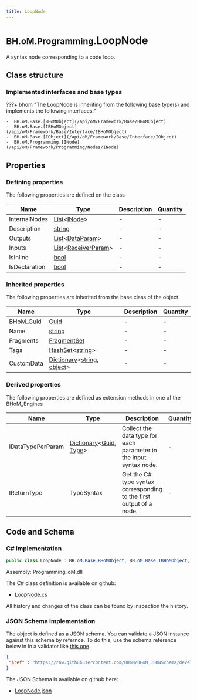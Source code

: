 ```yaml
---
title: LoopNode
---
```


# <small>BH.oM.Programming.</small>**LoopNode**

A syntax node corresponding to a code loop.

## Class structure

### Implemented interfaces and base types

???+ bhom "The LoopNode is inheriting from the following base type(s) and implements the following interfaces:"

    -  BH.oM.Base.[BHoMObject](/api/oM/Framework/Base/BHoMObject)
    -  BH.oM.Base.[IBHoMObject](/api/oM/Framework/Base/Interface/IBHoMObject)
    -  BH.oM.Base.[IObject](/api/oM/Framework/Base/Interface/IObject)
    -  BH.oM.Programming.[INode](/api/oM/Framework/Programming/Nodes/INode)


## Properties



### Defining properties

The following properties are defined on the class

| Name             | Type             | Description      | Quantity         |
|------------------|------------------|------------------|------------------|
| InternalNodes | [List](https://learn.microsoft.com/en-us/dotnet/api/System.Collections.Generic.List-1?view=netstandard-2.0)&lt;[INode](/api/oM/Framework/Programming/Nodes/INode)&gt; | - | - |
| Description | [string](https://learn.microsoft.com/en-us/dotnet/api/System.String?view=netstandard-2.0) | - | - |
| Outputs | [List](https://learn.microsoft.com/en-us/dotnet/api/System.Collections.Generic.List-1?view=netstandard-2.0)&lt;[DataParam](/api/oM/Framework/Programming/Params/DataParam)&gt; | - | - |
| Inputs | [List](https://learn.microsoft.com/en-us/dotnet/api/System.Collections.Generic.List-1?view=netstandard-2.0)&lt;[ReceiverParam](/api/oM/Framework/Programming/Params/ReceiverParam)&gt; | - | - |
| IsInline | [bool](https://learn.microsoft.com/en-us/dotnet/api/System.Boolean?view=netstandard-2.0) | - | - |
| IsDeclaration | [bool](https://learn.microsoft.com/en-us/dotnet/api/System.Boolean?view=netstandard-2.0) | - | - |


### Inherited properties
The following properties are inherited from the base class of the object

| Name             | Type             | Description      | Quantity         |
|------------------|------------------|------------------|------------------|
| BHoM_Guid | [Guid](https://learn.microsoft.com/en-us/dotnet/api/System.Guid?view=netstandard-2.0) | - | - |
| Name | [string](https://learn.microsoft.com/en-us/dotnet/api/System.String?view=netstandard-2.0) | - | - |
| Fragments | [FragmentSet](/api/oM/Framework/Base/FragmentSet) | - | - |
| Tags | [HashSet](https://learn.microsoft.com/en-us/dotnet/api/System.Collections.Generic.HashSet-1?view=netstandard-2.0)&lt;[string](https://learn.microsoft.com/en-us/dotnet/api/System.String?view=netstandard-2.0)&gt; | - | - |
| CustomData | [Dictionary](https://learn.microsoft.com/en-us/dotnet/api/System.Collections.Generic.Dictionary-2?view=netstandard-2.0)&lt;[string](https://learn.microsoft.com/en-us/dotnet/api/System.String?view=netstandard-2.0), [object](https://learn.microsoft.com/en-us/dotnet/api/System.Object?view=netstandard-2.0)&gt; | - | - |


### Derived properties

The following properties are defined as extension methods in one of the BHoM_Engines

| Name             | Type             | Description      | Quantity         | Engine           |
|------------------|------------------|------------------|------------------|------------------|
| IDataTypePerParam | [Dictionary](https://learn.microsoft.com/en-us/dotnet/api/System.Collections.Generic.Dictionary-2?view=netstandard-2.0)&lt;[Guid](https://learn.microsoft.com/en-us/dotnet/api/System.Guid?view=netstandard-2.0), [Type](https://learn.microsoft.com/en-us/dotnet/api/System.Type?view=netstandard-2.0)&gt; | Collect the data type for each parameter in the input syntax node. | - | Programming_Engine |
| IReturnType | TypeSyntax | Get the C# type syntax corresponding to the first output of a node. | - | CSharp_Engine |


## Code and Schema

### C# implementation

``` C# title="C#"
public class LoopNode : BH.oM.Base.BHoMObject, BH.oM.Base.IBHoMObject, BH.oM.Base.IObject, BH.oM.Programming.INode
```

Assembly: Programming_oM.dll

The C# class definition is available on github:

- [LoopNode.cs](https://github.com/BHoM/BHoM/blob/develop/Programming_oM/Nodes\LoopNode.cs)

All history and changes of the class can be found by inspection the history.
### JSON Schema implementation

The object is defined as a JSON schema. You can validate a JSON instance against this schema by refernce. To do this, use the schema reference below in in a validator like [this one](https://www.jsonschemavalidator.net/).

``` json title="JSON Schema"
{
 "$ref" : "https://raw.githubusercontent.com/BHoM/BHoM_JSONSchema/develop/Programming_oM/LoopNode.json"
}
```

The JSON Schema is available on github here:

- [LoopNode.json](https://github.com/BHoM/BHoM_JSONSchema/blob/develop/Programming_oM/LoopNode.json)
